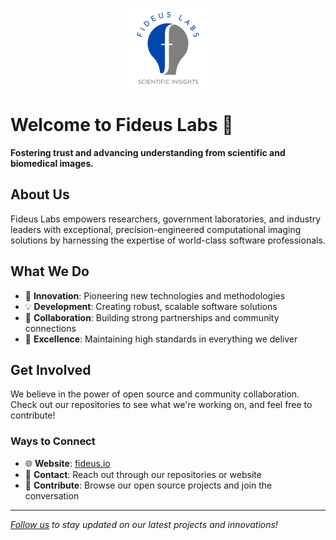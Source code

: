 <p align="center">
	<img src="./fideus-labs-logo.svg" alt="Fideus Labs Logo" width="128" />
</p>

# Welcome to Fideus Labs 👋

**Fostering trust and advancing understanding from scientific and biomedical images.**

## About Us

Fideus Labs empowers researchers, government laboratories, and industry leaders with exceptional, precision-engineered computational imaging solutions by harnessing the expertise of world-class software professionals.

## What We Do

- 🚀 **Innovation**: Pioneering new technologies and methodologies
- 💡 **Development**: Creating robust, scalable software solutions
- 🤝 **Collaboration**: Building strong partnerships and community connections
- 🌟 **Excellence**: Maintaining high standards in everything we deliver

## Get Involved

We believe in the power of open source and community collaboration. Check out our repositories to see what we're working on, and feel free to contribute!

### Ways to Connect

- 🌐 **Website**: [fideus.io](https://fideus.io)
- 📧 **Contact**: Reach out through our repositories or website
- 🤝 **Contribute**: Browse our open source projects and join the conversation

---

*[Follow us](https://fideus.io/subscribe) to stay updated on our latest projects and innovations!*
